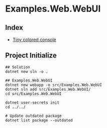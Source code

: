 # Examples.Web.WebUI

## Index

- [Tiny colored console](../../docs/logging/logging_use_console.md)


## Project Initialize

```shell
## Solution
dotnet new sln -o .

## Examples.Web.WebUI
dotnet new webapp -o src/Examples.Web.WebUI
dotnet sln add src/Examples.Web.WebUI/
cd src/Examples.Web.WebUI

dotnet user-secrets init
cd ../../

# Update outdated package
dotnet list package --outdated
```
